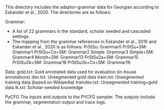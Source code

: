This directory includes the adaptor-grammar data for Georgian according to Eskander et al., 2020. The directories are as follows:

Grammar:
- A list of 22 grammars in the standard, scholar seeded and cascaded settings.
- The mapping from the grammar references in Eskander et al., 2016 and Eskander et al., 2020 is as follows:
PrStSu: Grammar0
PrStSu+SM: Grammar1
PrStSu+Co+SM: Grammar2
Simple: Grammar3
Simple+SM: Grammar4
Morph+SM: Grammar13
PrStSu2a+SM: Grammar15
PrStSu2b+SM: Grammar18
PrStSu2b+Co+SM: Grammar19

Data:
gold.txt: Gold annotated data used for evaluation (in-house annotations)
dev.txt: Unsegmented gold data
train.txt: Unsegmented training data (based on Wikipedia)
traindev.txt: Unsegmented training+gold data
lk.txt: Scholar-seeded knowledge

PyCFG
The inputs and outputs to the PYCFG sampler.
The outputs include the grammar, segmentation output and trace logs.

